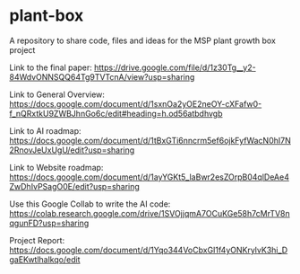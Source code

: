 # plant-box
A repository to share code, files and ideas for the MSP plant growth box project

Link to the final paper:
https://drive.google.com/file/d/1z30Tg__y2-84WdvONNSQQ64Tg9TVTcnA/view?usp=sharing




Link to General Overview:
https://docs.google.com/document/d/1sxnOa2yOE2neOY-cXFafw0-f_nQRxtkU9ZWBJhnGo6c/edit#heading=h.od56atbdhvgb

Link to AI roadmap:
https://docs.google.com/document/d/1tBxGTi6nncrm5ef6ojkFyfWacN0hI7N2RnovJeUxUgU/edit?usp=sharing

Link to Website roadmap:
https://docs.google.com/document/d/1ayYGKt5_laBwr2esZOrpB04qlDeAe4ZwDhIvPSagO0E/edit?usp=sharing

Use this Google Collab to write the AI code:
https://colab.research.google.com/drive/1SVOjjqmA7OCuKGe58h7cMrTV8nqgunFD?usp=sharing

Project Report: 
https://docs.google.com/document/d/1Yqo344VoCbxGI1f4yONKrylvK3hi_DgaEKwtlhalkqo/edit
